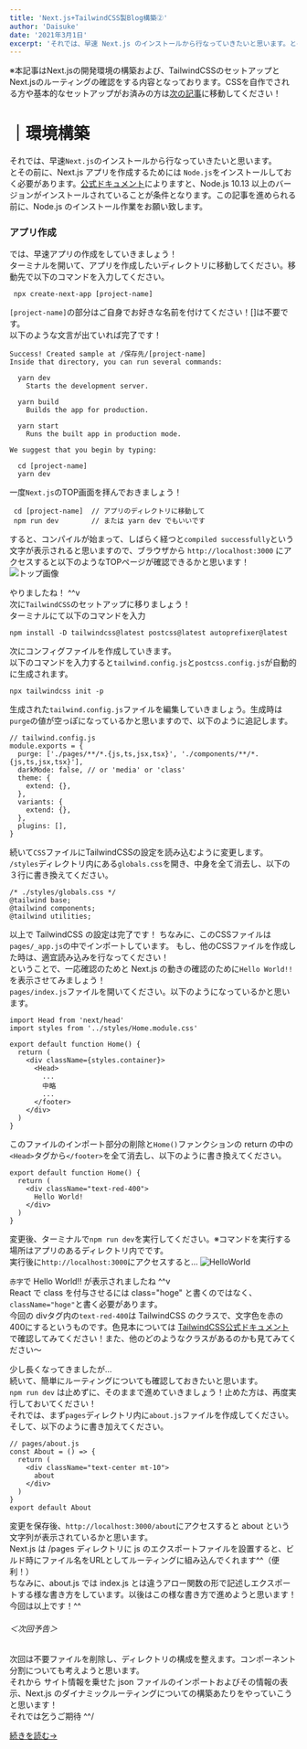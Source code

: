 ```yaml
---
title: 'Next.js+TailwindCSS製Blog構築②'
author: 'Daisuke'
date: '2021年3月1日'
excerpt: 'それでは、早速 Next.js のインストールから行なっていきたいと思います。とその前に、Next.js アプリを作成するためには Node.js をインストールしておく必要があります。公式ドキュメントによりますと、Node.js 10.13 以上の...'
---
```


※本記事はNext.jsの開発環境の構築および、TailwindCSSのセットアップとNext.jsのルーティングの確認をする内容となっております。CSSを自作でされる方や基本的なセットアップがお済みの方は[次の記事](/post/next-tailwind03)に移動してください！

# ｜環境構築
それでは、早速`Next.js`のインストールから行なっていきたいと思います。  
とその前に、Next.js アプリを作成するためには `Node.js`をインストールしておく必要があります。[公式ドキュメント](https://nextjs.org/docs)によりますと、Node.js 10.13 以上のバージョンがインストールされていることが条件となります。この記事を進められる前に、Node.js のインストール作業をお願い致します。

### アプリ作成
では、早速アプリの作成をしていきましょう！  
ターミナルを開いて、アプリを作成したいディレクトリに移動してください。移動先で以下のコマンドを入力してください。
```
 npx create-next-app [project-name]
```
`[project-name]`の部分はご自身でお好きな名前を付けてください！[]は不要です。  
以下のような文言が出ていれば完了です！
```
Success! Created sample at /保存先/[project-name]
Inside that directory, you can run several commands:

  yarn dev
    Starts the development server.

  yarn build
    Builds the app for production.

  yarn start
    Runs the built app in production mode.

We suggest that you begin by typing:

  cd [project-name]
  yarn dev
```
一度`Next.js`のTOP画面を拝んでおきましょう！
```
 cd [project-name]  // アプリのディレクトリに移動して
 npm run dev        // または yarn dev でもいいです
```
すると、コンパイルが始まって、しばらく経つと`compiled successfully`という文字が表示されると思いますので、ブラウザから `http://localhost:3000` にアクセスすると以下のようなTOPページが確認できるかと思います！
![トップ画像](/images/top_page.png)

やりましたね！ ^^v  
次に`TailwindCSS`のセットアップに移りましょう！  
ターミナルにて以下のコマンドを入力
```
npm install -D tailwindcss@latest postcss@latest autoprefixer@latest
```
次にコンフィグファイルを作成していきます。  
以下のコマンドを入力すると`tailwind.config.js`と`postcss.config.js`が自動的に生成されます。
```
npx tailwindcss init -p
```
生成された`tailwind.config.js`ファイルを編集していきましょう。生成時は`purge`の値が空っぽになっているかと思いますので、以下のように追記します。
```
// tailwind.config.js
module.exports = {
  purge: ['./pages/**/*.{js,ts,jsx,tsx}', './components/**/*.{js,ts,jsx,tsx}'],
  darkMode: false, // or 'media' or 'class'
  theme: {
    extend: {},
  },
  variants: {
    extend: {},
  },
  plugins: [],
}
```
続いて`CSS`ファイルにTailwindCSSの設定を読み込むように変更します。  
`/styles`ディレクトリ内にある`globals.css`を開き、中身を全て消去し、以下の３行に書き換えてください。
```
/* ./styles/globals.css */
@tailwind base;
@tailwind components;
@tailwind utilities;
```
以上で TailwindCSS の設定は完了です！ ちなみに、このCSSファイルは`pages/_app.js`の中でインポートしています。
もし、他のCSSファイルを作成した時は、適宜読み込みを行なってください！  
ということで、一応確認のためと Next.js の動きの確認のために`Hello World!!`を表示させてみましょう！  
`pages/index.js`ファイルを開いてください。以下のようになっているかと思います。
```
import Head from 'next/head'
import styles from '../styles/Home.module.css'

export default function Home() {
  return (
    <div className={styles.container}>
      <Head>
        ...
        中略
        ...
      </footer>
    </div>
  )
}
```
このファイルのインポート部分の削除と`Home()`ファンクションの return の中の`<Head>`タグから`</footer>`を全て消去し、以下のように書き換えてください。
```
export default function Home() {
  return (
    <div className="text-red-400">
      Hello World!
    </div>
  )
}
```
変更後、ターミナルで`npm run dev`を実行してください。※コマンドを実行する場所はアプリのあるディレクトリ内でです。  
実行後に`http://localhost:3000`にアクセスすると...
![HelloWorld](/images/hello_world.png)

`赤字`で Hello World!! が表示されましたね ^^v  
React で class を付与させるには class="hoge" と書くのではなく、`className="hoge"`と書く必要があります。  
今回の divタグ内の`text-red-400`は TailwindCSS のクラスで、文字色を赤の400にするというものです。色見本については [TailwindCSS公式ドキュメント](https://tailwindcss.com/docs/customizing-colors) で確認してみてください！また、他のどのようなクラスがあるのかも見てみてください〜

少し長くなってきましたが...  
続いて、簡単にルーティングについても確認しておきたいと思います。  
`npm run dev` は止めずに、そのままで進めていきましょう！止めた方は、再度実行しておいてください！  
それでは、まず`pages`ディレクトリ内に`about.js`ファイルを作成してください。そして、以下のように書き加えてください。
```
// pages/about.js
const About = () => {
  return (
    <div className="text-center mt-10">
      about
    </div>
  )
}
export default About
```
変更を保存後、`http://localhost:3000/about`にアクセスすると about という文字列が表示されているかと思います。  
Next.js は /pages ディレクトリに js のエクスポートファイルを設置すると、ビルド時にファイル名をURLとしてルーティングに組み込んでくれます^^（便利！）  
ちなみに、about.js では index.js とは違うアロー関数の形で記述しエクスポートする様な書き方をしています。以後はこの様な書き方で進めようと思います！  
今回は以上です！^^

###### ＜次回予告＞
次回は不要ファイルを削除し、ディレクトリの構成を整えます。コンポーネント分割についても考えようと思います。  
それから サイト情報を乗せた json ファイルのインポートおよびその情報の表示、Next.js のダイナミックルーティングについての構築あたりをやっていこうと思います！  
それでは乞うご期待 ^^/

[続きを読む→](/post/next-tailwind03)